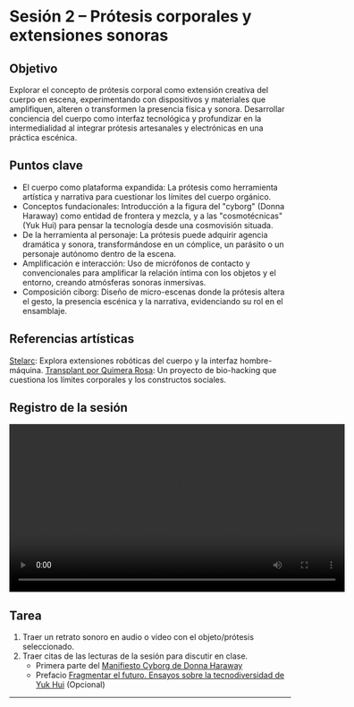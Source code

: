# Sesión 2 – Prótesis corporales y extensiones sonoras

## Objetivo
Explorar el concepto de prótesis corporal como extensión creativa del cuerpo en escena, experimentando con dispositivos y materiales que amplifiquen, alteren o transformen la presencia física y sonora. Desarrollar conciencia del cuerpo como interfaz tecnológica y profundizar en la intermedialidad al integrar prótesis artesanales y electrónicas en una práctica escénica.  

## Puntos clave
- El cuerpo como plataforma expandida: La prótesis como herramienta artística y narrativa para cuestionar los límites del cuerpo orgánico.
- Conceptos fundacionales: Introducción a la figura del "cyborg" (Donna Haraway) como entidad de frontera y mezcla, y a las "cosmotécnicas" (Yuk Hui) para pensar la tecnología desde una cosmovisión situada.
- De la herramienta al personaje: La prótesis puede adquirir agencia dramática y sonora, transformándose en un cómplice, un parásito o un personaje autónomo dentro de la escena.
- Amplificación e interacción: Uso de micrófonos de contacto y convencionales para amplificar la relación íntima con los objetos y el entorno, creando atmósferas sonoras inmersivas.
- Composición ciborg: Diseño de micro-escenas donde la prótesis altera el gesto, la presencia escénica y la narrativa, evidenciando su rol en el ensamblaje.

## Referencias artísticas 
[Stelarc](http://stelarc.org/_.php#page/1): Explora extensiones robóticas del cuerpo y la interfaz hombre-máquina.
[Transplant por Quimera Rosa](https://quimerarosa.net/transplant/): Un proyecto de bio-hacking que cuestiona los límites corporales y los constructos sociales.

## Registro de la sesión

<video controls width="600">
    <source src="../assets/video/sesion2.mp4" type="video/quicktime">
    Tu navegador no soporta la reproducción de video.
</video>

## Tarea
1. Traer un retrato sonoro en audio o video con el objeto/prótesis seleccionado.  
2. Traer citas de las lecturas de la sesión para discutir en clase. 
   - Primera parte del [Manifiesto Cyborg de Donna Haraway](https://github.com/MarianneTeixido/exploracionesintermediales/blob/main/assets/pdf/ciborg.pdf)  
   - Prefacio [Fragmentar el futuro. Ensayos sobre la tecnodiversidad de Yuk Hui](https://github.com/MarianneTeixido/exploracionesintermediales/blob/main/assets/pdf/fragmentar.pdf) (Opcional)


---

